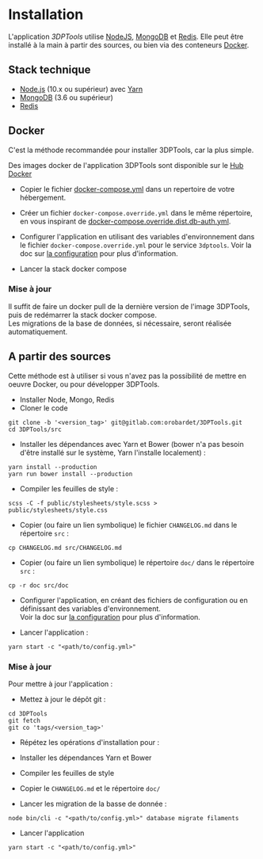 # Installation

L'application *3DPTools* utilise [NodeJS](https://nodejs.org), [MongoDB](https://www.mongodb.com/) et [Redis](https://redis.io/). 
Elle peut être installé à la main à partir des sources, ou bien via des conteneurs [Docker](https://www.docker.com/).

## Stack technique

- [Node.js](https://nodejs.org/) (10.x ou supérieur) avec [Yarn](https://yarnpkg.com)
- [MongoDB](https://www.mongodb.com/) (3.6 ou supérieur)
- [Redis](https://redis.io/)

## Docker

C'est la méthode recommandée pour installer 3DPTools, car la plus simple.

Des images docker de l'application 3DPTools sont disponible sur le [Hub Docker](https://hub.docker.com/r/orobardet/3dptools/) 

- Copier le fichier [docker-compose.yml](docker-compose.yml) dans un repertoire de votre hébergement.

- Créer un fichier `docker-compose.override.yml` dans le même répertoire, en vous inspirant de [docker-compose.override.dist.db-auth.yml](docker-compose.override.dist.db-auth.yml).  

- Configurer l'application en utilisant des variables d'environnement dans le fichier `docker-compose.override.yml` pour le 
service `3dptools`. Voir la doc sur [la configuration](doc/fr/configuration) pour plus d'information.

- Lancer la stack docker compose

### Mise à jour

Il suffit de faire un docker pull de la dernière version de l'image 3DPTools, puis de redémarrer la stack docker compose.  
Les migrations de la base de données, si nécessaire, seront réalisée automatiquement.

## A partir des sources

Cette méthode est à utiliser si vous n'avez pas la possibilité de mettre en oeuvre Docker, ou pour développer 3DPTools.

- Installer Node, Mongo, Redis
- Cloner le code

```shell
git clone -b '<version_tag>' git@gitlab.com:orobardet/3DPTools.git
cd 3DPTools/src
```

- Installer les dépendances avec Yarn et Bower (bower n'a pas besoin d'être installé sur le système, Yarn l'installe localement) :

```shell
yarn install --production
yarn run bower install --production
```

- Compiler les feuilles de style :

```shell
scss -C -f public/stylesheets/style.scss > public/stylesheets/style.css
```

- Copier (ou faire un lien symbolique) le fichier `CHANGELOG.md` dans le répertoire `src` :

```shell
cp CHANGELOG.md src/CHANGELOG.md
```

- Copier (ou faire un lien symbolique) le répertoire `doc/` dans le répertoire `src` : 

```shell
cp -r doc src/doc
```

- Configurer l'application, en créant des fichiers de configuration ou en définissant des variables d'environnement.  
  Voir la doc sur [la configuration](doc/fr/configuration) pour plus d'information.

- Lancer l'application :

```shell
yarn start -c "<path/to/config.yml>" 
```

### Mise à jour

Pour mettre à jour l'application :

- Mettez à jour le dépôt git :

```shell
cd 3DPTools
git fetch
git co 'tags/<version_tag>'
```

- Répétez les opérations d'installation pour :
 - Installer les dépendances Yarn et Bower
 - Compiler les feuilles de style
 - Copier le `CHANGELOG.md` et le répertoire `doc/`

- Lancer les migration de la basse de donnée : 

```shell
node bin/cli -c "<path/to/config.yml>" database migrate filaments
```

- Lancer l'application

```shell
yarn start -c "<path/to/config.yml>" 
```